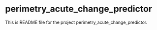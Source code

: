 # perimetry_acute_change_predictor
This is README file for the project perimetry_acute_change_predictor.
